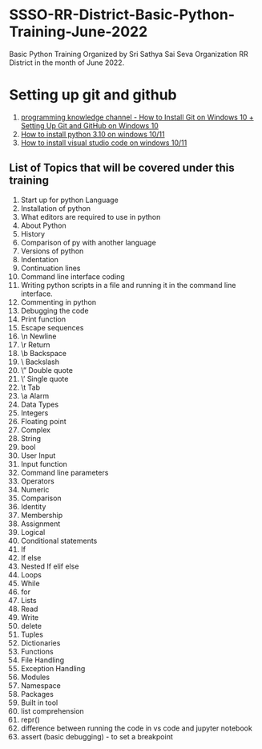 # SSSO-RR-District-Basic-Python-Training-June-2022
Basic Python Training Organized by Sri Sathya Sai Seva Organization RR District in the month of June 2022.

# Setting up git and github
1. [programming knowledge channel - How to Install Git on Windows 10 + Setting Up Git and GitHub on Windows 10](https://www.youtube.com/watch?v=bb_LoXAC-zE)
2. [How to install python 3.10 on windows 10/11](https://www.youtube.com/watch?v=AwIXfaGEN4c)
3. [How to install visual studio code on windows 10/11](https://www.youtube.com/watch?v=JPZsB_6yHVo)

## List of Topics that will be covered under this training
1. Start up for python Language
1. Installation of python
2. What editors are required to use in python 
2. About Python
1. History
2. Comparison of py with another language
3. Versions of python
4. Indentation
5. Continuation lines
6. Command line interface coding
7. Writing python scripts in a file and running it in the command line 
interface.
8. Commenting in python
9. Debugging the code 
10. Print function
3. Escape sequences
1. \n Newline 
2. \r Return 
3. \b Backspace
4. \\ Backslash
5. \” Double quote
6. \’ Single quote
7. \t Tab
8. \a Alarm
4. Data Types
1. Integers
2. Floating point
3. Complex
4. String
5. bool
5. User Input
1. Input function
2. Command line parameters
6. Operators
1. Numeric 
2. Comparison
3. Identity
4. Membership
5. Assignment
6. Logical
7. Conditional statements
1. If
2. If else
3. Nested If elif else
8. Loops
1. While
2. for
9. Lists
1. Read
2. Write
3. delete
10. Tuples
11. Dictionaries
12. Functions
13. File Handling
14. Exception Handling
15. Modules
16. Namespace
17. Packages
18. Built in tool
19. list comprehension
20. repr()
21. difference between running the code in vs code and jupyter notebook
22. assert (basic debugging) - to set a breakpoint
